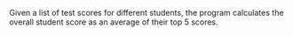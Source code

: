 Given a list of test scores for different students, the program calculates the overall student score as an average of their top 5 scores. 
